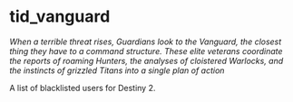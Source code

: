 # tid_vanguard

*When a terrible threat rises, Guardians look to the Vanguard, the closest thing they have to a command structure. These elite veterans coordinate the reports of roaming Hunters, the analyses of cloistered Warlocks, and the instincts of grizzled Titans into a single plan of action*

A list of blacklisted users for Destiny 2.

